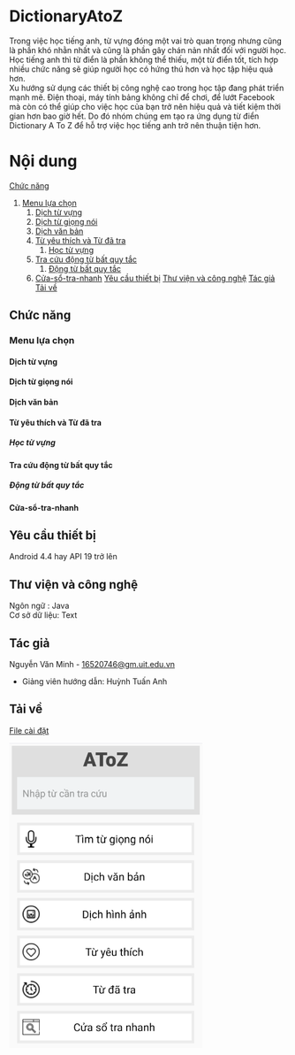 # DictionaryAtoZ
Trong việc học tiếng anh, từ vựng đóng một vai trò quan trọng nhưng cũng là phần khó nhằn nhất và cũng là phần gây chán nản nhất đối với người học. Học tiếng anh thì từ điển là phần không thể thiếu, một từ điển tốt, tích hợp nhiều chức năng sẽ giúp người học có hứng thú hơn và học tập hiệu quả hơn.                                                                                                
Xu hướng sử dụng các thiết bị công nghệ cao trong học tập đang phát triển mạnh mẽ. Điện thoại, máy tính bảng không chỉ để chơi, để lướt Facebook mà còn có thể giúp cho việc học của bạn trở nên hiệu quả và tiết kiệm thời gian hơn bao giờ hết. Do đó nhóm chúng em tạo ra ứng dụng từ điển Dictionary A To Z để hỗ trợ việc học tiếng anh trở nên thuận tiện hơn.
# Nội dung
[Chức năng](#Chức-năng)
   1. [Menu lựa chọn](#Menu-lựa-chọn)
      1. [Dịch từ vựng](#Dịch-từ-vựng)
      1. [Dịch từ giọng nói](#Dịch-từ-giọng-nói)
      1. [Dịch văn bản](#Dịch-văn-bản)
      1. [Từ yêu thích và Từ đã tra](#Từ-yêu-thích-và-Từ-đã-tra)
         1. [Học từ vựng](#Học-từ-vựng)
      1. [Tra cứu động từ bất quy tắc](#Tra-cứu-động-từ-bất-quy-tắc)
         1. [Động từ bất quy tắc](#Động-từ-bất-quy-tắc)
      1. [Cửa-sổ-tra-nhanh](#Cửa-sổ-tra-nhanh)
[Yêu cầu thiết bị](#Yêu-cầu-thiết-bị)
[Thư viện và công nghệ](#Thư-viện-và-công-nghệ)
[Tác giả](#Tác-giả)
[Tải về](#Tải-về)
   
## Chức năng
   ### Menu lựa chọn
   #### Dịch từ vựng
   #### Dịch từ giọng nói
   #### Dịch văn bản
   #### Từ yêu thích và Từ đã tra
   ##### Học từ vựng
   #### Tra cứu động từ bất quy tắc
   ##### Động từ bất quy tắc
   #### Cửa-sổ-tra-nhanh
## Yêu cầu thiết bị
Android 4.4 hay API 19 trở lên
## Thư viện và công nghệ
Ngôn ngữ : Java                                                                                                                         
Cơ sở dữ liệu: Text
## Tác giả
Nguyễn Văn Minh - 16520746@gm.uit.edu.vn
* Giảng viên hướng dẫn: Huỳnh Tuấn Anh
## Tải về
[File cài đặt](https://drive.google.com/file/d/1UBkDtACueSeBQRx7hHgeaRqLskix7Yna/view?usp=sharing)


![alt text](https://github.com/minilog/Picture/blob/master/1.Giao%20di%E1%BB%87n%20Menu%20l%E1%BB%B1a%20ch%E1%BB%8Dn.png)

